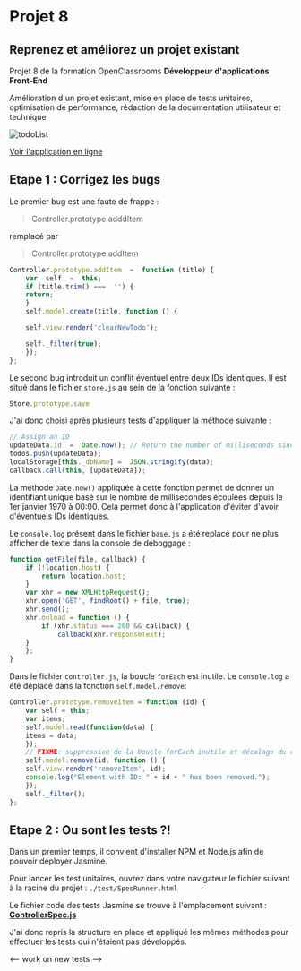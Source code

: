# Projet 8 #
## Reprenez et améliorez un projet existant

Projet 8 de la formation OpenClassrooms **Développeur d'applications Front-End**

Amélioration d'un projet existant, mise en place de tests unitaires, optimisation de performance, rédaction de la documentation utilisateur et technique

![todoList](http://remipiquet.org/todolist/img/todoListMain.jpg)

[Voir l'application en ligne](https://www.remipiquet.org/todolist/)

## Etape 1 : Corrigez les bugs

Le premier bug est une faute de frappe :
>Controller.prototype.adddItem 
>
remplacé par
>Controller.prototype.addItem
>
```javascript
Controller.prototype.addItem  =  function (title) { 
    var  self  =  this;
    if (title.trim() ===  '') {
	return;
    }
    self.model.create(title, function () {

    self.view.render('clearNewTodo');

    self._filter(true);
    });
};
```

Le second bug introduit un conflit éventuel entre deux IDs identiques.
Il est situé dans le fichier `store.js` au sein de la fonction suivante :
```javascript
Store.prototype.save
```
J'ai donc choisi après plusieurs tests d'appliquer la méthode suivante :
```javascript
// Assign an ID
updateData.id  =  Date.now(); // Return the number of milliseconds since 1970/01/01 at 00:00
todos.push(updateData);
localStorage[this._dbName] =  JSON.stringify(data);
callback.call(this, [updateData]);
```
La méthode `Date.now()` appliquée à cette fonction permet de donner un identifiant unique basé sur le nombre de millisecondes écoulées depuis le 1er janvier 1970 à 00:00. Cela permet donc à l'application d'éviter d'avoir d'éventuels IDs identiques.

Le `console.log` présent dans le fichier `base.js` a été replacé pour ne plus afficher de texte dans la console de déboggage :
```javascript
function getFile(file, callback) {
    if (!location.host) {
        return location.host;
    }
    var xhr = new XMLHttpRequest();
    xhr.open('GET', findRoot() + file, true);
    xhr.send();
    xhr.onload = function () {
        if (xhr.status === 200 && callback) {
            callback(xhr.responseText);
	}
    };
}
```

Dans le fichier `controller.js`, la boucle `forEach` est inutile. Le `console.log` a été déplacé dans la fonction `self.model.remove`:
```javascript
Controller.prototype.removeItem = function (id) {
    var self = this;
    var items;
    self.model.read(function(data) {
	items = data;
    });
    // FIXME: suppression de la boucle forEach inutile et décalage du console.log
    self.model.remove(id, function () {
	self.view.render('removeItem', id);
	console.log("Element with ID: " + id + " has been removed.");
    });
    self._filter();
};
```

## Etape 2 : Ou sont les tests ?!

Dans un premier temps, il convient d'installer NPM et Node.js afin de pouvoir déployer Jasmine.

Pour lancer les test unitaires, ouvrez dans votre navigateur le fichier suivant à la racine du projet : `./test/SpecRunner.html`

Le fichier code des tests Jasmine se trouve à l'emplacement suivant : **[ControllerSpec.js](https://github.com/remipiquet/todo-list-project/blob/master/test/ControllerSpec.js)**

J'ai donc repris la structure en place et appliqué les mêmes méthodes pour effectuer les tests qui n'étaient pas développés.

<-- work on new tests -->
